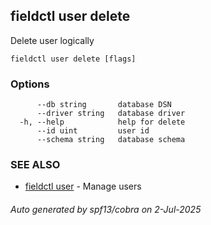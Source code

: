 ## fieldctl user delete

Delete user logically

```
fieldctl user delete [flags]
```

### Options

```
      --db string       database DSN
      --driver string   database driver
  -h, --help            help for delete
      --id uint         user id
      --schema string   database schema
```

### SEE ALSO

* [fieldctl user](fieldctl_user.md)	 - Manage users

###### Auto generated by spf13/cobra on 2-Jul-2025
